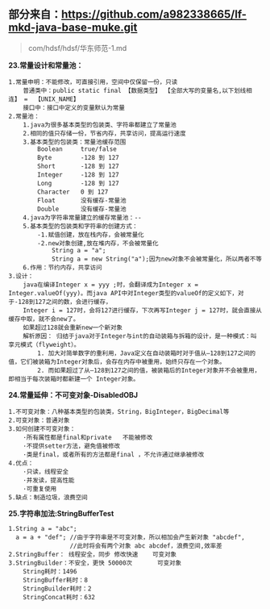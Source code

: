 
## 部分来自：https://github.com/a982338665/lf-mkd-java-base-muke.git
>com/hdsf/hdsf/华东师范-1.md


**23.常量设计和常量池：**
    
    1.常量申明：不能修改，可直接引用，空间中仅保留一份，只读
        普通类中：public static final 【数据类型】 【全部大写的变量名,以下划线相连】 =  【UNIX_NAME】
        接口中：接口中定义的变量默认为常量
    2.常量池：
        1.java为很多基本类型的包装类、字符串都建立了常量池
        2.相同的值只存储一份，节省内存，共享访问，提高运行速度
        3.基本类型的包装类：常量池缓存范围
            Boolean     true/false
            Byte        -128 到 127  
            Short       -128 到 127  
            Integer     -128 到 127  
            Long        -128 到 127  
            Character   0 到 127
            Float       没有缓存-常量池
            Double      没有缓存-常量池
        4.java为字符串常量建立的缓存常量池：--
        5.基本类型的包装类和字符串的创建方式：
            -1.赋值创建，放在栈内存，会被常量化
            -2.new对象创建,放在堆内存，不会被常量化
                String a = "a";
                String a = new String("a");因为new对象不会被常量化，所以两者不等
        6.作用：节约内存，共享访问
    3.设计：
        java在编译Integer x = yyy ;时，会翻译成为Integer x = Integer.valueOf(yyy)。而java API中对Integer类型的valueOf的定义如下，对于-128到127之间的数，会进行缓存，
        Integer i = 127时，会将127进行缓存，下次再写Integer j = 127时，就会直接从缓存中取，就不会new了。
        如果超过128就会重新new一个新对象
        解析原因： 归结于java对于Integer与int的自动装箱与拆箱的设计，是一种模式：叫享元模式（flyweight）。
            1. 加大对简单数字的重利用，Java定义在自动装箱时对于值从–128到127之间的值，它们被装箱为Integer对象后，会存在内存中被重用，始终只存在一个对象。
            2. 而如果超过了从–128到127之间的值，被装箱后的Integer对象并不会被重用，即相当于每次装箱时都新建一个 Integer对象。
            
**24.常量延伸：不可变对象-DisabledOBJ**

    1.不可变对象：八种基本类型的包装类，String，BigInteger，BigDecimal等
    2.可变对象：普通对象
    3.如何创建不可变对象：
        ·所有属性都是final和private   不能被修改
        ·不提供setter方法，避免值被修改
        ·类是final，或者所有的方法都是final ，不允许通过继承被修改
    4.优点：
        ·只读，线程安全
        ·并发读，提高性能
        ·可重复使用
    5.缺点：制造垃圾，浪费空间
    
**25.字符串加法:StringBufferTest**

    1.String a = "abc";
      a = a + "def"; //由于字符串是不可变对象，所以相加会产生新对象 "abcdef",
                     //此时将会有两个对象 abc abcdef，浪费空间,效率差
    2.StringBuffer： 线程安全，同步 修改快速    可变对象
    3.StringBuilder：不安全，更快 50000次       可变对象
        String耗时：1496
        StringBuffer耗时：8
        StringBuilder耗时：2
        StringConcat耗时：632
